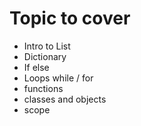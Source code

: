 # Topic to cover
- Intro to List 
- Dictionary
- If else
- Loops while / for
- functions
- classes and objects
- scope